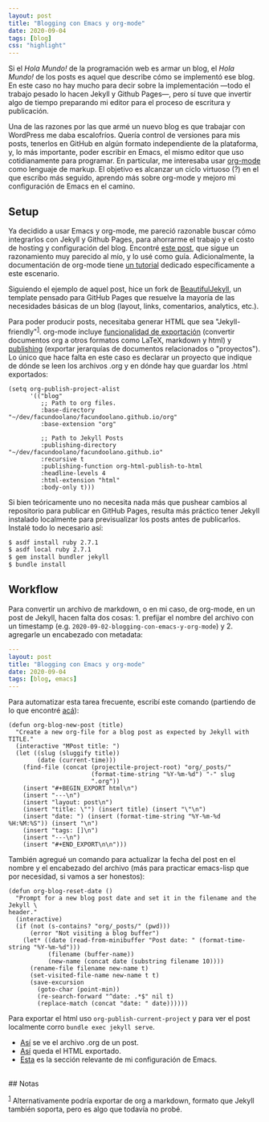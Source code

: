 ```yaml
---
layout: post
title: "Blogging con Emacs y org-mode"
date: 2020-09-04
tags: [blog]
css: "highlight"
---
```


Si el *Hola Mundo!* de la programación web es armar un blog, el *Hola Mundo!* de los posts es aquel que describe cómo se implementó ese blog. En este caso no hay mucho para decir sobre la implementación —todo el trabajo pesado lo hacen Jekyll y Github Pages—, pero sí tuve que invertir algo de tiempo preparando mi editor para el proceso de escritura y publicación.

Una de las razones por las que armé un nuevo blog es que trabajar con WordPress me daba escalofríos. Quería control de versiones para mis posts, tenerlos en GitHub en algún formato independiente de la plataforma, y, lo más importante, poder escribir en Emacs, el mismo editor que uso cotidianamente para programar. En particular, me interesaba usar [org-mode](https://orgmode.org/) como lenguaje de markup. El objetivo es alcanzar un ciclo virtuoso (?) en el que escribo más seguido, aprendo más sobre org-mode y mejoro mi configuración de Emacs en el camino.


## Setup

Ya decidido a usar Emacs y org-mode, me pareció razonable buscar cómo integrarlos con Jekyll y Github Pages, para ahorrarme el trabajo y el costo de hosting y configuración del blog. Encontré [este post](https://carl.ac/blogging-with-emacs-org-github-pages/), que sigue un razonamiento muy parecido al mío, y lo usé como guía. Adicionalmente, la documentación de org-mode tiene [un tutorial](https://orgmode.org/worg/org-tutorials/org-jekyll.html) dedicado específicamente a este escenario.

Siguiendo el ejemplo de aquel post, hice un fork de [BeautifulJekyll](https://beautifuljekyll.com/), un template pensado para GitHub Pages que resuelve la mayoría de las necesidades básicas de un blog (layout, links, comentarios, analytics, etc.).

Para poder producir posts, necesitaba generar HTML que sea "Jekyll-friendly"<sup><a id="fnr.1" class="footref" href="#fn.1" role="doc-backlink">1</a></sup>. org-mode incluye [funcionalidad de exportación](https://orgmode.org/org.html#Exporting) (convertir documentos org a otros formatos como LaTeX, markdown y html) y [publishing](https://orgmode.org/worg/org-tutorials/org-publish-html-tutorial.html) (exportar jerarquías de documentos relacionados o "proyectos"). Lo único que hace falta en este caso es declarar un proyecto que indique de dónde se leen los archivos .org y en dónde hay que guardar los .html exportados:

```emacs-lisp
(setq org-publish-project-alist
      '(("blog"
         ;; Path to org files.
         :base-directory "~/dev/facundoolano/facundoolano.github.io/org"
         :base-extension "org"

         ;; Path to Jekyll Posts
         :publishing-directory "~/dev/facundoolano/facundoolano.github.io"
         :recursive t
         :publishing-function org-html-publish-to-html
         :headline-levels 4
         :html-extension "html"
         :body-only t)))
```

Si bien teóricamente uno no necesita nada más que pushear cambios al repositorio para publicar en GitHub Pages, resulta más práctico tener Jekyll instalado localmente para previsualizar los posts antes de publicarlos. Instalé todo lo necesario así:

```sh
$ asdf install ruby 2.7.1
$ asdf local ruby 2.7.1
$ gem install bundler jekyll
$ bundle install
```


## Workflow

Para convertir un archivo de markdown, o en mi caso, de org-mode, en un post de Jekyll, hacen falta dos cosas: 1. prefijar el nombre del archivo con un timestamp (e.g. `2020-09-02-blogging-con-emacs-y-org-mode`) y 2. agregarle un encabezado con metadata:

```yaml
---
layout: post
title: "Blogging con Emacs y org-mode"
date: 2020-09-04
tags: [blog, emacs]
---
```

Para automatizar esta tarea frecuente, escribí este comando (partiendo de lo que encontré [acá](https://www.dougwoos.com/2013/12/24/posting-to-jekyll-with-emacs.html)):

```emacs-lisp
(defun org-blog-new-post (title)
  "Create a new org-file for a blog post as expected by Jekyll with TITLE."
  (interactive "MPost title: ")
  (let ((slug (sluggify title))
        (date (current-time)))
    (find-file (concat (projectile-project-root) "org/_posts/"
                       (format-time-string "%Y-%m-%d") "-" slug
                       ".org"))
    (insert "#+BEGIN_EXPORT html\n")
    (insert "---\n")
    (insert "layout: post\n")
    (insert "title: \"") (insert title) (insert "\"\n")
    (insert "date: ") (insert (format-time-string "%Y-%m-%d %H:%M:%S")) (insert "\n")
    (insert "tags: []\n")
    (insert "---\n")
    (insert "#+END_EXPORT\n\n")))
```

También agregué un comando para actualizar la fecha del post en el nombre y el encabezado del archivo (más para practicar emacs-lisp que por necesidad, si vamos a ser honestos):

```emacs-lisp
(defun org-blog-reset-date ()
  "Prompt for a new blog post date and set it in the filename and the Jekyll \
header."
  (interactive)
  (if (not (s-contains? "org/_posts/" (pwd)))
      (error "Not visiting a blog buffer")
    (let* ((date (read-from-minibuffer "Post date: " (format-time-string "%Y-%m-%d")))
           (filename (buffer-name))
           (new-name (concat date (substring filename 10))))
      (rename-file filename new-name t)
      (set-visited-file-name new-name t t)
      (save-excursion
        (goto-char (point-min))
        (re-search-forward "^date: .*$" nil t)
        (replace-match (concat "date: " date))))))
```

Para exportar el html uso `org-publish-current-project` y para ver el post localmente corro `bundle exec jekyll serve`.

-   [Así](https://raw.githubusercontent.com/facundoolano/facundoolano.github.io/master/org/_posts/2020-08-31-la-magia-de-los-namespaces.org) se ve el archivo .org de un post.
-   [Así](https://github.com/facundoolano/facundoolano.github.io/blob/master/_posts/2020-08-31-la-magia-de-los-namespaces.html) queda el HTML exportado.
-   [Esta](https://github.com/facundoolano/emacs.d/blob/master/modules/facundo-blog.el) es la sección relevante de mi configuración de Emacs.

<br>

<section class="footnotes" markdown=1>
## Notas

<sup><a id="fn.1" class="footnum" href="#fnr.1">1</a></sup> Alternativamente podría exportar de org a markdown, formato que Jekyll también soporta, pero es algo que todavía no probé.

</section>